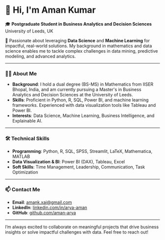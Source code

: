 # 👋 Hi, I'm Aman Kumar

🎓 **Postgraduate Student in Business Analytics and Decision Sciences**  
University of Leeds, UK  

💼 Passionate about leveraging **Data Science** and **Machine Learning** for impactful, real-world solutions. My background in mathematics and data science enables me to tackle complex challenges in data mining, predictive modeling, and advanced analytics.

---

### 👨‍💻 About Me

- **Background**: I hold a dual degree (BS-MS) in Mathematics from IISER Bhopal, India, and am currently pursuing a Master's in Business Analytics and Decision Sciences at the University of Leeds.
- **Skills**: Proficient in Python, R, SQL, Power BI, and machine learning frameworks. Experienced with data visualization tools like Tableau and Power BI.
- **Interests**: Data Science, Machine Learning, Business Intelligence, and Explainable AI.

---

### 🛠 Technical Skills

- **Programming**: Python, R, SQL, SPSS, Streamlit, LaTeX, Mathematica, MATLAB
- **Data Visualization & BI**: Power BI (DAX), Tableau, Excel
- **Soft Skills**: Time Management, Leadership, Communication, Task Optimization

---


### 📫 Contact Me

- **Email**: [amank.xai@gmail.com](mailto:amank.xai@gmail.com)
- **LinkedIn**: [linkedin.com/in/arya-aman](https://linkedin.com/in/arya-aman)
- **GitHub**: [github.com/aman-arya](https://github.com/aman-arya)

---

I’m always excited to collaborate on meaningful projects that drive business insights or solve impactful challenges with data. Feel free to reach out!
